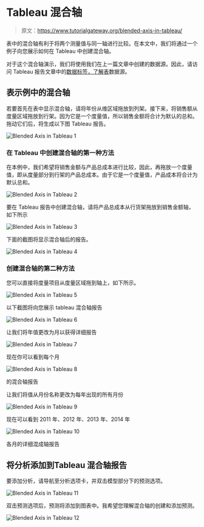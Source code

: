 # Tableau 混合轴

> 原文：<https://www.tutorialgateway.org/blended-axis-in-tableau/>

表中的混合轴有利于将两个测量值与同一轴进行比较。在本文中，我们将通过一个例子向您展示如何在 Tableau 中创建混合轴。

对于这个混合轴演示，我们将使用我们在上一篇文章中创建的数据源。因此，请访问 Tableau 报告文章中的[数据标签，了解](https://www.tutorialgateway.org/data-labels-in-tableau-reports/)[表](https://www.tutorialgateway.org/tableau/)数据源。

## 表示例中的混合轴

若要首先在表中显示混合轴，请将年份从维区域拖放到列架。接下来，将销售额从度量区域拖放到行架。因为它是一个度量值，所以销售金额将合计为默认的总和。拖动它们后，将生成以下图 Tableau 报告。

![Blended Axis in Tableau 1](img/3b5d61d7bc00e2b2341ffb121ffca3db.png)

### 在 Tableau 中创建混合轴的第一种方法

在本例中，我们希望将销售金额与产品总成本进行比较，因此，再拖放一个度量值，即从度量部分到行架的产品总成本。由于它是一个度量值，产品成本将合计为默认总和。

![Blended Axis in Tableau 2](img/93e0044e8f826f1f68c6bb30b224146c.png)

要在 Tableau 报告中创建混合轴，请将产品总成本从行货架拖放到销售金额轴，如下所示

![Blended Axis in Tableau 3](img/2fe42a8a689e542ebe639203af3cb758.png)

下面的截图将显示混合轴后的报告。

![Blended Axis in Tableau 4](img/aed295f7e108d1bb0ff1b2c7599e75d3.png)

### 创建混合轴的第二种方法

您可以直接将度量项目从度量区域拖到轴上，如下所示。

![Blended Axis in Tableau 5](img/c0b7e88e941d9ffe9b42f9ed4ab75ebb.png)

以下截图将向您展示 tableau 混合轴报告

![Blended Axis in Tableau 6](img/47971dc95444b953c95c112dcba9a000.png)

让我们将年值更改为月以获得详细报告

![Blended Axis in Tableau 7](img/d1a4c1db025083ce07e81580a47f5bf1.png)

现在你可以看到每个月

![Blended Axis in Tableau 8](img/2a60b811515fff2901648b197c3c6111.png)

的混合轴报告

让我们将值从月份名称更改为每年出现的所有月份

![Blended Axis in Tableau 9](img/dd947f97febe525cc1a004eb5e842e96.png)

现在可以看到 2011 年、2012 年、2013 年、2014 年

![Blended Axis in Tableau 10](img/ed6981f736753a29621be5335f5471a7.png)

各月的详细混成轴报告

## 将分析添加到Tableau 混合轴报告

要添加分析，请导航至分析选项卡，并双击模型部分下的预测选项。

![Blended Axis in Tableau 11](img/fd4d21c17f80e03468bb60c7039f2353.png)

双击预测选项后，预测将添加到图表中。我希望您理解混合轴的创建和添加预测。

![Blended Axis in Tableau 12](img/4e67c7a2bdc6152fcbcc66cd7d6b84cd.png)